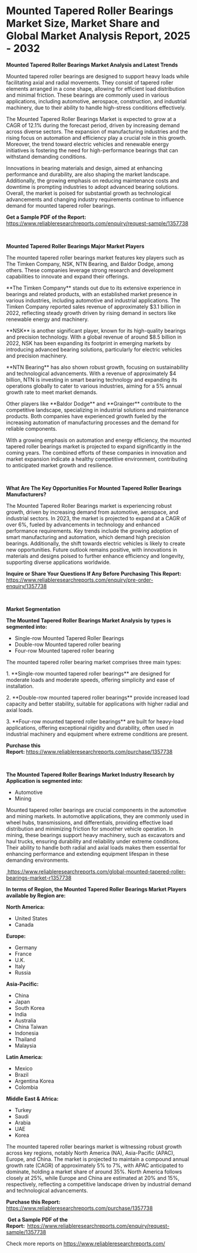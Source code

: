 <p><h1>Mounted Tapered Roller Bearings Market Size, Market Share and Global Market Analysis Report, 2025 - 2032</h1></p><p><strong>Mounted Tapered Roller Bearings Market Analysis and Latest Trends</strong></p>
<p><p>Mounted tapered roller bearings are designed to support heavy loads while facilitating axial and radial movements. They consist of tapered roller elements arranged in a cone shape, allowing for efficient load distribution and minimal friction. These bearings are commonly used in various applications, including automotive, aerospace, construction, and industrial machinery, due to their ability to handle high-stress conditions effectively.</p><p>The Mounted Tapered Roller Bearings Market is expected to grow at a CAGR of 12.1% during the forecast period, driven by increasing demand across diverse sectors. The expansion of manufacturing industries and the rising focus on automation and efficiency play a crucial role in this growth. Moreover, the trend toward electric vehicles and renewable energy initiatives is fostering the need for high-performance bearings that can withstand demanding conditions.</p><p>Innovations in bearing materials and design, aimed at enhancing performance and durability, are also shaping the market landscape. Additionally, the growing emphasis on reducing maintenance costs and downtime is prompting industries to adopt advanced bearing solutions. Overall, the market is poised for substantial growth as technological advancements and changing industry requirements continue to influence demand for mounted tapered roller bearings.</p></p>
<p><strong>Get a Sample PDF of the Report:&nbsp;</strong> <a href="https://www.reliableresearchreports.com/enquiry/request-sample/1357738?utm_campaign=2211&utm_medium=2&utm_source=Github&utm_content=ia&utm_term=16022025&utm_id=mounted-tapered-roller-bearings">https://www.reliableresearchreports.com/enquiry/request-sample/1357738</a></p>
<p>&nbsp;</p>
<p><strong>Mounted Tapered Roller Bearings Major Market Players</strong></p>
<p><p>The mounted tapered roller bearings market features key players such as The Timken Company, NSK, NTN Bearing, and Baldor Dodge, among others. These companies leverage strong research and development capabilities to innovate and expand their offerings.</p><p>**The Timken Company** stands out due to its extensive experience in bearings and related products, with an established market presence in various industries, including automotive and industrial applications. The Timken Company reported sales revenue of approximately $3.1 billion in 2022, reflecting steady growth driven by rising demand in sectors like renewable energy and machinery.</p><p>**NSK** is another significant player, known for its high-quality bearings and precision technology. With a global revenue of around $8.5 billion in 2022, NSK has been expanding its footprint in emerging markets by introducing advanced bearing solutions, particularly for electric vehicles and precision machinery.</p><p>**NTN Bearing** has also shown robust growth, focusing on sustainability and technological advancements. With a revenue of approximately $4 billion, NTN is investing in smart bearing technology and expanding its operations globally to cater to various industries, aiming for a 5% annual growth rate to meet market demands.</p><p>Other players like **Baldor Dodge** and **Grainger** contribute to the competitive landscape, specializing in industrial solutions and maintenance products. Both companies have experienced growth fueled by the increasing automation of manufacturing processes and the demand for reliable components.</p><p>With a growing emphasis on automation and energy efficiency, the mounted tapered roller bearings market is projected to expand significantly in the coming years. The combined efforts of these companies in innovation and market expansion indicate a healthy competitive environment, contributing to anticipated market growth and resilience.</p></p>
<p>&nbsp;</p>
<p><strong>What Are The Key Opportunities For Mounted Tapered Roller Bearings Manufacturers?</strong></p>
<p><p>The Mounted Tapered Roller Bearings market is experiencing robust growth, driven by increasing demand from automotive, aerospace, and industrial sectors. In 2023, the market is projected to expand at a CAGR of over 6%, fueled by advancements in technology and enhanced performance requirements. Key trends include the growing adoption of smart manufacturing and automation, which demand high precision bearings. Additionally, the shift towards electric vehicles is likely to create new opportunities. Future outlook remains positive, with innovations in materials and designs poised to further enhance efficiency and longevity, supporting diverse applications worldwide.</p></p>
<p><strong>Inquire or Share Your Questions If Any Before Purchasing This Report:</strong> <a href="https://www.reliableresearchreports.com/enquiry/pre-order-enquiry/1357738?utm_campaign=2211&utm_medium=2&utm_source=Github&utm_content=ia&utm_term=16022025&utm_id=mounted-tapered-roller-bearings">https://www.reliableresearchreports.com/enquiry/pre-order-enquiry/1357738</a></p>
<p>&nbsp;</p>
<p><strong>Market Segmentation</strong></p>
<p><strong>The Mounted Tapered Roller Bearings Market Analysis by types is segmented into:</strong></p>
<p><ul><li>Single-row Mounted Tapered Roller Bearings</li><li>Double-row Mounted tapered roller bearing</li><li>Four-row Mounted tapered roller bearing</li></ul></p>
<p><p>The mounted tapered roller bearing market comprises three main types: </p><p>1. **Single-row mounted tapered roller bearings** are designed for moderate loads and moderate speeds, offering simplicity and ease of installation. </p><p>2. **Double-row mounted tapered roller bearings** provide increased load capacity and better stability, suitable for applications with higher radial and axial loads. </p><p>3. **Four-row mounted tapered roller bearings** are built for heavy-load applications, offering exceptional rigidity and durability, often used in industrial machinery and equipment where extreme conditions are present.</p></p>
<p><strong>Purchase this Report:&nbsp;</strong><a href="https://www.reliableresearchreports.com/purchase/1357738?utm_campaign=2211&utm_medium=2&utm_source=Github&utm_content=ia&utm_term=16022025&utm_id=mounted-tapered-roller-bearings">https://www.reliableresearchreports.com/purchase/1357738</a></p>
<p>&nbsp;</p>
<p><strong>The Mounted Tapered Roller Bearings Market Industry Research by Application is segmented into:</strong></p>
<p><ul><li>Automotive</li><li>Mining</li></ul></p>
<p><p>Mounted tapered roller bearings are crucial components in the automotive and mining markets. In automotive applications, they are commonly used in wheel hubs, transmissions, and differentials, providing effective load distribution and minimizing friction for smoother vehicle operation. In mining, these bearings support heavy machinery, such as excavators and haul trucks, ensuring durability and reliability under extreme conditions. Their ability to handle both radial and axial loads makes them essential for enhancing performance and extending equipment lifespan in these demanding environments.</p></p>
<p><a href="https://www.reliableresearchreports.com/global-mounted-tapered-roller-bearings-market-r1357738?utm_campaign=2211&utm_medium=2&utm_source=Github&utm_content=ia&utm_term=16022025&utm_id=mounted-tapered-roller-bearings">&nbsp;https://www.reliableresearchreports.com/global-mounted-tapered-roller-bearings-market-r1357738</a></p>
<p><strong>In terms of Region, the Mounted Tapered Roller Bearings Market Players available by Region are:</strong></p>
<p>
    <p> <strong> North America: </strong>
        <ul>
            <li>United States</li>
            <li>Canada</li>
        </ul>
        </p> 
    <p> <strong> Europe: </strong>
        <ul>
            <li>Germany</li>
            <li>France</li>
            <li>U.K.</li>
            <li>Italy</li>
            <li>Russia</li>
        </ul>
        </p> 
    <p> <strong> Asia-Pacific: </strong>
        <ul>
            <li>China</li>
            <li>Japan</li>
            <li>South Korea</li>
            <li>India</li>
            <li>Australia</li>
            <li>China Taiwan</li>
            <li>Indonesia</li>
            <li>Thailand</li>
            <li>Malaysia</li>
        </ul>
        </p> 
    <p> <strong> Latin America: </strong>
        <ul>
            <li>Mexico</li>
            <li>Brazil</li>
            <li>Argentina Korea</li>
            <li>Colombia</li>
        </ul>
        </p> 
    <p> <strong> Middle East & Africa: </strong>
        <ul>
            <li>Turkey</li>
            <li>Saudi</li>
            <li>Arabia</li>
            <li>UAE</li>
            <li>Korea</li>
        </ul>
    </p>
    </p>
<p><p>The mounted tapered roller bearings market is witnessing robust growth across key regions, notably North America (NA), Asia-Pacific (APAC), Europe, and China. The market is projected to maintain a compound annual growth rate (CAGR) of approximately 5% to 7%, with APAC anticipated to dominate, holding a market share of around 35%. North America follows closely at 25%, while Europe and China are estimated at 20% and 15%, respectively, reflecting a competitive landscape driven by industrial demand and technological advancements.</p></p>
<p><strong>Purchase this Report: </strong><a href="https://www.reliableresearchreports.com/purchase/1357738?utm_campaign=2211&utm_medium=2&utm_source=Github&utm_content=ia&utm_term=16022025&utm_id=mounted-tapered-roller-bearings">https://www.reliableresearchreports.com/purchase/1357738</a></p>
<p>&nbsp;<strong>Get a Sample PDF of the Report:&nbsp;&nbsp;</strong><a href="https://www.reliableresearchreports.com/enquiry/request-sample/1357738?utm_campaign=2211&utm_medium=2&utm_source=Github&utm_content=ia&utm_term=16022025&utm_id=mounted-tapered-roller-bearings">https://www.reliableresearchreports.com/enquiry/request-sample/1357738</a></p>
<p><strong></strong></p>
<p>Check more reports on <a href="https://www.reliableresearchreports.com/?utm_campaign=2211&utm_medium=2&utm_source=Github&utm_content=ia&utm_term=16022025&utm_id=mounted-tapered-roller-bearings">https://www.reliableresearchreports.com/</a></p>